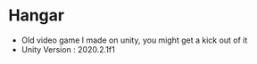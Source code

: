 # Hangar
- Old video game I made on unity, you might get a kick out of it
- Unity Version : 2020.2.1f1
